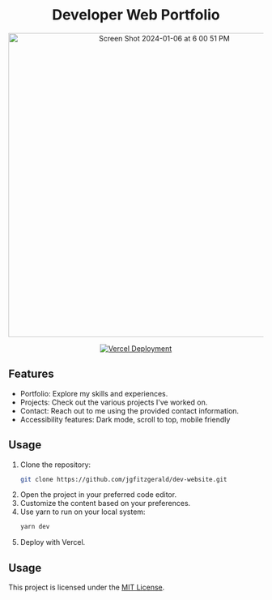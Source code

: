 <h1 align="center">Developer Web Portfolio</h1>

<p align="center">
  <img width="600" alt="Screen Shot 2024-01-06 at 6 00 51 PM" src="https://github.com/jgfitzgerald/dev-website/assets/104915352/50ca0ef2-851b-4c5b-96d1-6e374892fdfc">
</p>

<p align="center">
  <a href="https://vercel.com/jgfitzgerald/dev-website">
    <img src="https://vercel.com/button" alt="Vercel Deployment">
  </a>
</p>

## Features

- Portfolio: Explore my skills and experiences.
- Projects: Check out the various projects I've worked on.
- Contact: Reach out to me using the provided contact information.
- Accessibility features: Dark mode, scroll to top, mobile friendly

## Usage

1. Clone the repository:
   ```bash
   git clone https://github.com/jgfitzgerald/dev-website.git
2. Open the project in your preferred code editor.
3. Customize the content based on your preferences.
1. Use yarn to run on your local system:
   ```bash
   yarn dev
6. Deploy with Vercel.

## Usage

This project is licensed under the [MIT License](https://opensource.org/license/mit/).
